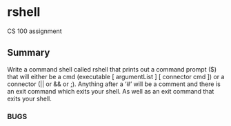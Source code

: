 


# rshell
CS 100 assignment

## Summary

Write a command shell called rshell that prints out a command prompt ($) that will either be a cmd (executable [ argumentList ] [ connector cmd ]) or a connector (|| or && or ;). Anything after a ‘#’ will be a comment and there is an exit command which exits your shell. As well as an exit command that exits your shell.

### BUGS
